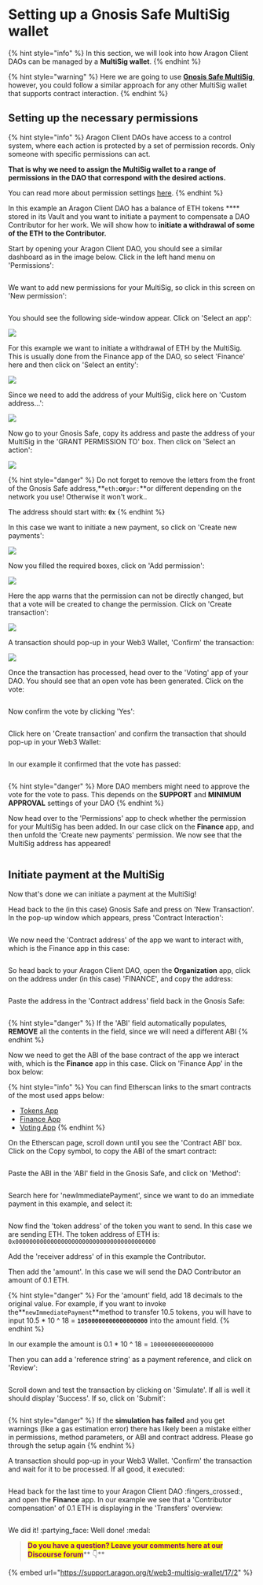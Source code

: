 # Setting up a Gnosis Safe MultiSig wallet

{% hint style="info" %}
In this section, we will look into how Aragon Client DAOs can be managed by a **MultiSig wallet**.
{% endhint %}

{% hint style="warning" %}
Here we are going to use [**Gnosis Safe MultiSig**](https://gnosis-safe.io), however, you could follow a similar approach for any other MultiSig wallet that supports contract interaction.
{% endhint %}

###

## Setting up the necessary permissions

{% hint style="info" %}
Aragon Client DAOs have access to a control system, where each action is protected by a set of permission records. Only someone with specific permissions can act.

**That is why we need to assign the MultiSig wallet to a range of permissions in the DAO that correspond with the desired actions.**

You can read more about permission settings [here](aragon-client/explore-template-dao/system-setting/permissions-setting.md).
{% endhint %}



In this example an Aragon Client DAO has a balance of ETH tokens **** stored in its Vault and you want to initiate a payment to compensate a DAO Contributor for her work. We will show how to **initiate a withdrawal of some of the ETH to the Contributor.**



Start by opening your Aragon Client DAO, you should see a similar dashboard as in the image below. Click in the left hand menu on 'Permissions':

<figure><img src="../.gitbook/assets/image (43).png" alt=""><figcaption></figcaption></figure>



We want to add new permissions for your MultiSig, so click in this screen on 'New permission':

<figure><img src="../.gitbook/assets/image (34).png" alt=""><figcaption></figcaption></figure>



You should see the following side-window appear. Click on 'Select an app':

![](<../.gitbook/assets/image (21).png>)



For this example we want to initiate a withdrawal of ETH by the MultiSig. This is usually done from the Finance app of the DAO, so select 'Finance' here and then click on 'Select an entity':

![](<../.gitbook/assets/image (30).png>)



Since we need to add the address of your MultiSig, click here on 'Custom address...':

![](<../.gitbook/assets/image (39).png>)



Now go to your Gnosis Safe, copy its address and paste the address of your MultiSig in the 'GRANT PERMISSION TO' box. Then click on 'Select an action':

![](<../.gitbook/assets/image (42).png>)



{% hint style="danger" %}
Do not forget to remove the letters from the front of the Gnosis Safe address,**`eth:`**or**`gor:`**or different depending on the network you use! Otherwise it won't work..

The address should start with: **`0x`**
{% endhint %}



In this case we want to initiate a new payment, so click on 'Create new payments':

![](<../.gitbook/assets/image (54).png>)



Now you filled the required boxes, click on 'Add permission':

![](<../.gitbook/assets/image (40).png>)



Here the app warns that the permission can not be directly changed, but that a vote will be created to change the permission. Click on 'Create transaction':

![](<../.gitbook/assets/image (44).png>)



A transaction should pop-up in your Web3 Wallet, 'Confirm' the transaction:

![](<../.gitbook/assets/image (27).png>)



Once the transaction has processed, head over to the 'Voting' app of your DAO. You should see that an open vote has been generated. Click on the vote:

<figure><img src="../.gitbook/assets/image (36).png" alt=""><figcaption></figcaption></figure>



Now confirm the vote by clicking 'Yes':

<figure><img src="../.gitbook/assets/image (51).png" alt=""><figcaption></figcaption></figure>



Click here on 'Create transaction' and confirm the transaction that should pop-up in your Web3 Wallet:

<figure><img src="../.gitbook/assets/image (19).png" alt=""><figcaption></figcaption></figure>



In our example it confirmed that the vote has passed:

<figure><img src="../.gitbook/assets/image (32).png" alt=""><figcaption></figcaption></figure>

{% hint style="danger" %}
More DAO members might need to approve the vote for the vote to pass. This depends on the **SUPPORT** and **MINIMUM APPROVAL** settings of your DAO
{% endhint %}



Now head over to the 'Permissions' app to check whether the permission for your MultiSig has been added. In our case click on the **Finance** app, and then unfold the 'Create new payments' permission. We now see that the MultiSig address has appeared!

<figure><img src="../.gitbook/assets/image (29).png" alt=""><figcaption></figcaption></figure>



## Initiate payment at the MultiSig

Now that's done we can initiate a payment at the MultiSig!



Head back to the (in this case) Gnosis Safe and press on 'New Transaction'. In the pop-up window which appears, press 'Contract Interaction':

<figure><img src="../.gitbook/assets/image (50).png" alt=""><figcaption></figcaption></figure>



We now need the 'Contract address' of the app we want to interact with, which is the Finance app in this case:

<figure><img src="../.gitbook/assets/image (53).png" alt=""><figcaption></figcaption></figure>



So head back to your Aragon Client DAO, open the **Organization** app, click on the address under (in this case) 'FINANCE', and copy the address:

<figure><img src="../.gitbook/assets/image (49).png" alt=""><figcaption></figcaption></figure>



Paste the address in the 'Contract address' field back in the Gnosis Safe:

<figure><img src="../.gitbook/assets/image (26).png" alt=""><figcaption></figcaption></figure>

{% hint style="danger" %}
If the 'ABI' field automatically populates, **REMOVE** all the contents in the field, since we will need a different ABI
{% endhint %}



Now we need to get the ABI of the base contract of the app we interact with, which is the **Finance** app in this case. Click on 'Finance App' in the box below:

{% hint style="info" %}
You can find Etherscan links to the smart contracts of the most used apps below:

* [Tokens App](https://etherscan.io/address/0xde3A93028F2283cc28756B3674BD657eaFB992f4#code)
* [Finance App](https://etherscan.io/address/0x836835289A2E81B66AE5d95b7c8dBC0480dCf9da#code)
* [Voting App](https://etherscan.io/address/0xb935C3D80229d5D92f3761b17Cd81dC2610e3a45#code)
{% endhint %}



On the Etherscan page, scroll down until you see the 'Contract ABI' box. Click on the Copy symbol, to copy the ABI of the smart contract:

<figure><img src="../.gitbook/assets/image (47).png" alt=""><figcaption></figcaption></figure>



Paste the ABI in the 'ABI' field in the Gnosis Safe, and click on 'Method':

<figure><img src="../.gitbook/assets/image (46).png" alt=""><figcaption></figcaption></figure>



Search here for 'newImmediatePayment', since we want to do an immediate payment in this example, and select it:

<figure><img src="../.gitbook/assets/image (48).png" alt=""><figcaption></figcaption></figure>



Now find the 'token address' of the token you want to send. In this case we are sending ETH. The token address of ETH is: `0x0000000000000000000000000000000000000000`

Add the 'receiver address' of in this example the Contributor.

Then add the 'amount'. In this case we will send the DAO Contributor an amount of 0.1 ETH.

{% hint style="danger" %}
For the 'amount' field, add 18 decimals to the original value. For example, if you want to invoke the**`newImmediatePayment`**method to transfer 10.5 tokens, you will have to input 10.5 \* 10 ^ 18 = **`10500000000000000000`** into the amount field.
{% endhint %}

In our example the amount is 0.1 \* 10 ^ 18 = `100000000000000000`

Then you can add a 'reference string' as a payment reference, and click on 'Review':

<figure><img src="../.gitbook/assets/image (28).png" alt=""><figcaption></figcaption></figure>



Scroll down and test the transaction by clicking on 'Simulate'. If all is well it should display 'Success'. If so, click on 'Submit':

<figure><img src="../.gitbook/assets/image (24).png" alt=""><figcaption></figcaption></figure>

{% hint style="danger" %}
If the **simulation has failed** and you get warnings (like a gas estimation error) there has likely been a mistake either in permissions, method parameters, or ABI and contract address. Please go through the setup again
{% endhint %}



A transaction should pop-up in your Web3 Wallet. 'Confirm' the transaction and wait for it to be processed. If all good, it executed:

<figure><img src="../.gitbook/assets/image (35).png" alt=""><figcaption></figcaption></figure>



Head back for the last time to your Aragon Client DAO :fingers\_crossed:, and open the **Finance** app. In our example we see that a 'Contributor compensation' of 0.1 ETH is displaying in the 'Transfers' overview:

<figure><img src="../.gitbook/assets/image (18).png" alt=""><figcaption></figcaption></figure>

We did it! :partying\_face: Well done! :medal:



> <mark style="color:purple;">**Do you have a question? Leave your comments here at our Discourse forum**</mark>** 👇**

{% embed url="https://support.aragon.org/t/web3-multisig-wallet/17/2" %}
